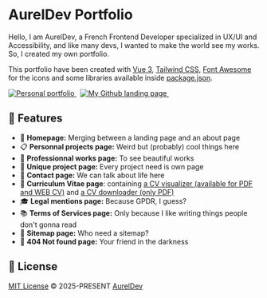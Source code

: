 # AurelDev Portfolio

Hello, I am AurelDev, a French Frontend Developer specialized in UX/UI and Accessibility, and like many devs, I wanted to make the world see my works. So, I created my own portfolio.

This portfolio have been created with [Vue 3](https://vuejs.org), [Tailwind CSS](https//tailwindcss.com), [Font Awesome](https://fontawesome.com/icons) for the icons and some libraries available inside [package.json](https://github.com/AeRogue666/Portfolio/blob/main/package.json).

<a href="https://aureldev.github.io/">
    <img src="https://img.shields.io/badge/My portfolio-skyblue?&style=for-the-badge&logo=github&logoColor=black" alt="Personal portfolio">
</a>&nbsp;
<a href="https://github.com/AeRogue666">
    <img src="https://img.shields.io/badge/Github Landing page-skyblue?&style=for-the-badge&logo=github&logoColor=black" alt="My Github landing page">
</a>&nbsp;

## 🚀 Features

- 📡 **Homepage:** Merging between a landing page and an about page
- 📋 **Personnal projects page:** Weird but (probably) cool things here
- 🎥 **Professionnal works page:** To see beautiful works
- 📜 **Unique project page:** Every project need is own page
- 📧 **Contact page:** We can talk about life here
- 💪 **Curriculum Vitae page**: containing [a CV visualizer (available for PDF and WEB CV)](https://aureldev.github.io/portfolio/cv) and [a CV downloader (only PDF)](https://aureldev.github.io/portfolio/cv)
- 🎓 **Legal mentions page:** Because GPDR, I guess?
- 📚 **Terms of Services page:** Only because I like writing things people don't gonna read
- 📇 **Sitemap page:** Who need a sitemap?
- 🚳 **404 Not found page:** Your friend in the darkness

## 📄 License

[MIT License](https://github.com/AeRogue666/Portfolio/blob/main/LICENSE) © 2025-PRESENT [AurelDev](https://github.com/AeRogue666)
